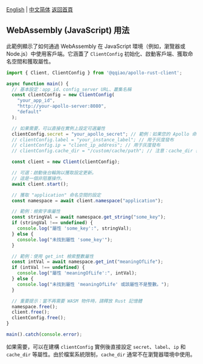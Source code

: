 [English](../en/JavaScript-Usage.md) | [中文简体](../zh-CN/JavaScript-Usage.md)
[返回首頁](Home.md)

## WebAssembly (JavaScript) 用法

此範例顯示了如何通過 WebAssembly 在 JavaScript 環境（例如，瀏覽器或 Node.js）中使用客戶端。它涵蓋了 `ClientConfig` 初始化、啟動客戶端、獲取命名空間和獲取屬性。

```javascript
import { Client, ClientConfig } from '@qqiao/apollo-rust-client';

async function main() {
  // 基本設定：app_id、config_server URL、叢集名稱
  const clientConfig = new ClientConfig(
    "your_app_id",
    "http://your-apollo-server:8080",
    "default"
  );

  // 如果需要，可以直接在實例上設定可選屬性
  clientConfig.secret = "your_apollo_secret"; // 範例：如果您的 Apollo 命名空間需要金鑰
  // clientConfig.label = "your_instance_label"; // 用于灰度發布
  // clientConfig.ip = "client_ip_address"; // 用于灰度發布
  // clientConfig.cache_dir = "/custom/cache/path"; // 注意：cache_dir 在瀏覽器環境中不太常用

  const client = new Client(clientConfig);

  // 可選：啟動後台輪詢以獲取設定更新。
  // 這是一個非阻塞操作。
  await client.start();

  // 獲取 "application" 命名空間的設定
  const namespace = await client.namespace("application");

  // 範例：檢索字串屬性
  const stringVal = await namespace.get_string("some_key");
  if (stringVal !== undefined) {
    console.log("屬性 'some_key':", stringVal);
  } else {
    console.log("未找到屬性 'some_key'");
  }

  // 範例：使用 get_int 檢索整數屬性
  const intVal = await namespace.get_int("meaningOfLife");
  if (intVal !== undefined) {
    console.log("屬性 'meaningOfLife':", intVal);
  } else {
    console.log("未找到屬性 'meaningOfLife' 或該屬性不是整數。");
  }

  // 重要提示：當不再需要 WASM 物件時，請釋放 Rust 記憶體
  namespace.free();
  client.free();
  clientConfig.free();
}

main().catch(console.error);
```
如果需要，可以在建構 `clientConfig` 實例後直接設定 `secret`、`label`、`ip` 和 `cache_dir` 等屬性。由於檔案系統限制，`cache_dir` 通常不在瀏覽器環境中使用。
